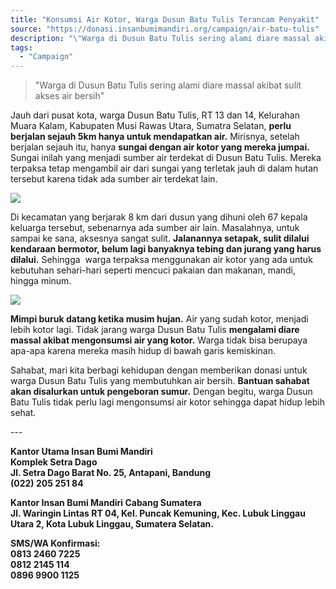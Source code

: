 ```yaml
---
title: "Konsumsi Air Kotor, Warga Dusun Batu Tulis Terancam Penyakit"
source: "https://donasi.insanbumimandiri.org/campaign/air-batu-tulis"
description: "\"Warga di Dusun Batu Tulis sering alami diare massal akibat sulit akses air bersih\""
tags:
  - "Campaign"
---
```

> "Warga di Dusun Batu Tulis sering alami diare massal akibat sulit akses air bersih" 

  
Jauh dari pusat kota, warga Dusun Batu Tulis, RT 13 dan 14, Kelurahan Muara Kalam, Kabupaten Musi Rawas Utara, Sumatra Selatan, **perlu berjalan sejauh 5km hanya untuk mendapatkan air.** Mirisnya, setelah berjalan sejauh itu, hanya **sungai dengan air kotor yang mereka jumpai.** Sungai inilah yang menjadi sumber air terdekat di Dusun Batu Tulis. Mereka terpaksa tetap mengambil air dari sungai yang terletak jauh di dalam hutan tersebut karena tidak ada sumber air terdekat lain. 

![](https://5p4c3.sgp1.cdn.digitaloceanspaces.com/insanbumimandiri/public/campaign/v2kyimTSJENG.jpg)

Di kecamatan yang berjarak 8 km dari dusun yang dihuni oleh 67 kepala keluarga tersebut, sebenarnya ada sumber air lain. Masalahnya, untuk sampai ke sana, aksesnya sangat sulit. **Jalanannya setapak, sulit dilalui kendaraan bermotor, belum lagi banyaknya tebing dan jurang yang harus dilalui.** Sehingga  warga terpaksa menggunakan air kotor yang ada untuk kebutuhan sehari-hari seperti mencuci pakaian dan makanan, mandi, hingga minum. 

![](https://5p4c3.sgp1.cdn.digitaloceanspaces.com/insanbumimandiri/public/campaign/Dt2TYosmchcG.jpg)

**Mimpi buruk datang ketika musim hujan.** Air yang sudah kotor, menjadi lebih kotor lagi. Tidak jarang warga Dusun Batu Tulis **mengalami diare massal akibat mengonsumsi air yang kotor.** Warga tidak bisa berupaya apa-apa karena mereka masih hidup di bawah garis kemiskinan. 

Sahabat, mari kita berbagi kehidupan dengan memberikan donasi untuk warga Dusun Batu Tulis yang membutuhkan air bersih. **Bantuan sahabat akan disalurkan untuk pengeboran sumur.** Dengan begitu, warga Dusun Batu Tulis tidak perlu lagi mengonsumsi air kotor sehingga dapat hidup lebih sehat. 

\---

**Kantor Utama Insan Bumi Mandiri**  
**Komplek Setra Dago**  
**Jl. Setra Dago Barat No. 25, Antapani, Bandung**  
**(022) 205 251 84**

**Kantor Insan Bumi Mandiri Cabang Sumatera**  
**Jl. Waringin Lintas RT 04, Kel. Puncak Kemuning, Kec. Lubuk Linggau Utara 2, Kota Lubuk Linggau, Sumatera Selatan.**

**SMS/WA Konfirmasi:**  
**0813 2460 7225**  
**0812 2145 114**  
**0896 9900 1125**